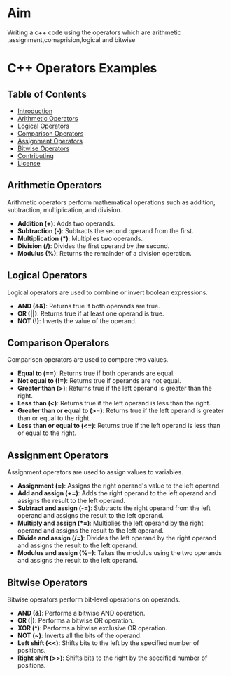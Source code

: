 # Aim
Writing a c++ code using the operators which 
are arithmetic ,assignment,comaprision,logical
and bitwise

# C++ Operators Examples


## Table of Contents

- [Introduction](#introduction)
- [Arithmetic Operators](#arithmetic-operators)
- [Logical Operators](#logical-operators)
- [Comparison Operators](#comparison-operators)
- [Assignment Operators](#assignment-operators)
- [Bitwise Operators](#bitwise-operators)
- [Contributing](#contributing)
- [License](#license)



## Arithmetic Operators

Arithmetic operators perform mathematical operations such as addition, subtraction, multiplication, and division.

- **Addition (+)**: Adds two operands.
- **Subtraction (-)**: Subtracts the second operand from the first.
- **Multiplication (*)**: Multiplies two operands.
- **Division (/)**: Divides the first operand by the second.
- **Modulus (%)**: Returns the remainder of a division operation.

## Logical Operators

Logical operators are used to combine or invert boolean expressions.

- **AND (&&)**: Returns true if both operands are true.
- **OR (||)**: Returns true if at least one operand is true.
- **NOT (!)**: Inverts the value of the operand.

## Comparison Operators

Comparison operators are used to compare two values.

- **Equal to (==)**: Returns true if both operands are equal.
- **Not equal to (!=)**: Returns true if operands are not equal.
- **Greater than (>)**: Returns true if the left operand is greater than the right.
- **Less than (<)**: Returns true if the left operand is less than the right.
- **Greater than or equal to (>=)**: Returns true if the left operand is greater than or equal to the right.
- **Less than or equal to (<=)**: Returns true if the left operand is less than or equal to the right.

## Assignment Operators

Assignment operators are used to assign values to variables.

- **Assignment (=)**: Assigns the right operand's value to the left operand.
- **Add and assign (+=)**: Adds the right operand to the left operand and assigns the result to the left operand.
- **Subtract and assign (-=)**: Subtracts the right operand from the left operand and assigns the result to the left operand.
- **Multiply and assign (*=)**: Multiplies the left operand by the right operand and assigns the result to the left operand.
- **Divide and assign (/=)**: Divides the left operand by the right operand and assigns the result to the left operand.
- **Modulus and assign (%=)**: Takes the modulus using the two operands and assigns the result to the left operand.

## Bitwise Operators

Bitwise operators perform bit-level operations on operands.

- **AND (&)**: Performs a bitwise AND operation.
- **OR (|)**: Performs a bitwise OR operation.
- **XOR (^)**: Performs a bitwise exclusive OR operation.
- **NOT (~)**: Inverts all the bits of the operand.
- **Left shift (<<)**: Shifts bits to the left by the specified number of positions.
- **Right shift (>>)**: Shifts bits to the right by the specified number of positions.
